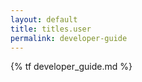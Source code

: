 ```yaml
---
layout: default
title: titles.user
permalink: developer-guide
---
```



{% tf developer_guide.md %}
